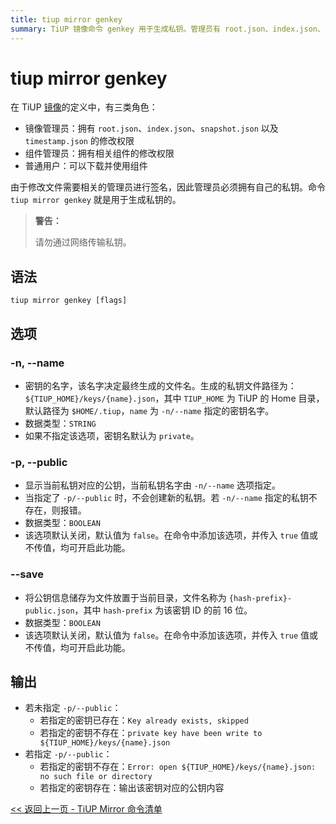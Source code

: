 ```yaml
---
title: tiup mirror genkey
summary: TiUP 镜像命令 genkey 用于生成私钥。管理员有 root.json、index.json、snapshot.json 和 timestamp.json 的修改权限。组件管理员有相关组件的修改权限。普通用户可以下载并使用组件。私钥名默认为 private，可以显示对应的公钥。可以将公钥信息储存为文件。输出包括私钥已存在或已写入，以及公钥内容。
---
```


# tiup mirror genkey

在 TiUP [镜像](/tiup/tiup-mirror-reference.md)的定义中，有三类角色：

- 镜像管理员：拥有 `root.json`、`index.json`、`snapshot.json` 以及 `timestamp.json` 的修改权限
- 组件管理员：拥有相关组件的修改权限
- 普通用户：可以下载并使用组件

由于修改文件需要相关的管理员进行签名，因此管理员必须拥有自己的私钥。命令 `tiup mirror genkey` 就是用于生成私钥的。

> **警告：**
>
> 请勿通过网络传输私钥。

## 语法

```shell
tiup mirror genkey [flags]
```

## 选项

### -n, --name

- 密钥的名字，该名字决定最终生成的文件名。生成的私钥文件路径为：`${TIUP_HOME}/keys/{name}.json`，其中 `TIUP_HOME` 为 TiUP 的 Home 目录，默认路径为 `$HOME/.tiup`，`name` 为 `-n/--name` 指定的密钥名字。
- 数据类型：`STRING`
- 如果不指定该选项，密钥名默认为 `private`。

### -p, --public

- 显示当前私钥对应的公钥，当前私钥名字由 `-n/--name` 选项指定。
- 当指定了 `-p/--public` 时，不会创建新的私钥。若 `-n/--name` 指定的私钥不存在，则报错。
- 数据类型：`BOOLEAN`
- 该选项默认关闭，默认值为 `false`。在命令中添加该选项，并传入 `true` 值或不传值，均可开启此功能。

### --save

- 将公钥信息储存为文件放置于当前目录，文件名称为 `{hash-prefix}-public.json`，其中 `hash-prefix` 为该密钥 ID 的前 16 位。
- 数据类型：`BOOLEAN`
- 该选项默认关闭，默认值为 `false`。在命令中添加该选项，并传入 `true` 值或不传值，均可开启此功能。

## 输出

- 若未指定 `-p/--public`：
    - 若指定的密钥已存在：`Key already exists, skipped`
    - 若指定的密钥不存在：`private key have been write to ${TIUP_HOME}/keys/{name}.json`
- 若指定 `-p/--public`：
    - 若指定的密钥不存在：`Error: open ${TIUP_HOME}/keys/{name}.json: no such file or directory`
    - 若指定的密钥存在：输出该密钥对应的公钥内容

[<< 返回上一页 - TiUP Mirror 命令清单](/tiup/tiup-command-mirror.md#命令清单)